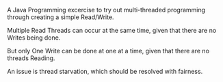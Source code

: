 A Java Programming excercise to try out multi-threaded programming through creating a simple Read/Write.

Multiple Read Threads can occur at the same time, given that there are no Writes being done.

But only One Write can be done at one at a time, given that there are no threads Reading.

An issue is thread starvation, which should be resolved with fairness.